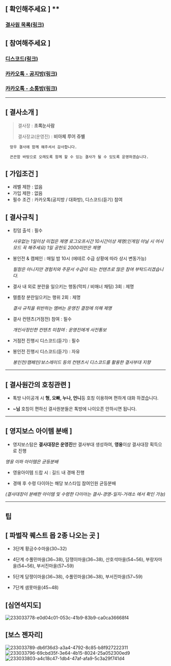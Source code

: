 ## [ **확인해주세요** ] \*\*

### [결사원 목록(링크)](https://docs.google.com/spreadsheets/d/1q2jYUi-EYxRFrA03GoH54nG8XrRFWP1A4w-LM1q1DuE/edit#gid=0)

## [ **참여해주세요** ]

### [디스코드(링크)](https://discord.gg/sDPUG8aNbD)

### [카카오톡 - 공지방(링크)](https://open.kakao.com/o/gYol2snf)

### [카카오톡 - 소통방(링크)](https://open.kakao.com/o/gMT6KOmf)

---

## [ **결사소개** ]

> 결사장 : **초록눈사람**
>
> 결사장교(운영진) : **비아체** **루어** **쥬벨**


```
  망우 결사에 함께 해주셔서 감사합니다.

  끈끈함 바탕으로 오래도록 함께 할 수 있는 결사가 될 수 있도록 운영하겠습니다.
```

## [ **가입조건** ]

- 레벨 제한 : 없음
- 가입 제한 : 없음
- 필수 조건 : 카카오톡(공지방 / 대화방), 디스코드(듣기) 참여 

## [ **결사규칙** ]

- 킹덤 출석 : 필수

  _사유없는 1일이상 미접은 제명_
  _로그오프시간 10시간이상 제명(인게임 아닐 시 어시모드 꼭 해주세요)_
  _1일 공헌도 2000미만은 제명_

- 봉인전 & 캠페인 : 매일 밤 10시 (에테르 수급 상황에 따라 상시 변동가능)

  _필참은 아니지만 경험치와 주문서 수급이 되는 컨텐츠로 많은 참여 부탁드리겠습니다._<br />

- 결사 내 외로 분란을 일으키는 행동(막피 / 비매너 채팅) 3회 : 제명

- 렐름창 분란일으키는 행위 2회 : 제명

  _결사 규칙을 위반하는 멤버는 운영진 결정에 의해 제명_

- 결사 컨텐츠(거점전) 참여 : 필수

  _개인사정인한 컨텐츠 미참여 : 운영진에게 사전통보_<br />

- 거점전 진행시 디스코드(듣기) : 필수
- 봉인전 진행시 디스코드(듣기) : 자유

  _봉인전/캠페인/보스레이드 등의 컨텐츠시 디스코드를 활용한 결사부대 지향_<br />

---

## [ **결사원간의 호칭관련** ]

- 톡방 나이공개 시 **형, 오빠, 누나, 언니**등 호칭 이용하며 편하게 대화 하겠습니다.

- **~님** 호칭이 편하신 결사원분들은 톡방에 나이오픈 안하시면 됩니다.

 ---

## [ **영지보스 아이템 분배** ]  

- 영지보스탐은 **결사대장은 운영진**만 결사부대 생성하여, **영웅**이상 결사대장 획득으로 진행

 _영웅 이하 아이템은 균등분배_<br />

- 영웅아이템 드랍 시 : 길드 내 경매 진행

- 경매 후 수령 다이아는 해당 보스타임 참여인원 균등분배 

 _(결사대장이 분배한 아이템 및 수령한 다이아는 결사-경영-일지-거래소 에서 확인 가능)_<br />

---

## 팁

## [ **파벌작 퀘스트 몹 2종 나오는 곳** ]  

- 3단계 황금수수마을(30~32)

- 4단계 수풀민마을(36~38), 담쟁이마을(36~38), 산호석마을(54~56), 부랑자마을(54~56), 부서진마을(57~59)

- 5단계 담쟁이마을(36~38), 수풀민마을(36~38), 부서진마을(57~59)

- 7단계 샘못마을(45~48)

## [심연석지도]
![233033778-e0d04c01-053c-41b9-83b9-ca0ca36668f4](https://github.com/soo710/mangu/assets/91187660/067c6159-15ee-4b7d-8c1a-ad8947bdb4be)

## [보스 젠자리]
![233033789-db6f36d3-a3a4-4792-8c85-b8f927222311](https://github.com/soo710/mangu/assets/91187660/ddefada6-0112-4640-a296-f53708004c80)
![233033796-69cbd35f-3e64-4b15-8024-25a052300ed9](https://github.com/soo710/mangu/assets/91187660/96e06d5d-e7c1-4a92-85f4-952ed9f65079)
![233033803-a4c18c47-1db4-47af-afa9-5c3a29f741d4](https://github.com/soo710/mangu/assets/91187660/c802e60c-bec1-403e-a140-40fc54a7dff3)
